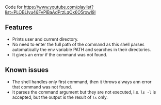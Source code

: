 Code for https://www.youtube.com/playlist?list=PLOBLIyu46FvPlBaAdPrzLqOx6O5rowI9I

## Features
* Prints user and current directory.
* No need to enter the full path of the command as this shell parses automatically the env variable PATH and searches in their directories.
* It gives an error if the command was not found.

## Known issues
* The shell handles only first command, then it throws always ann error that command was not found.
* It parses the command argument but they are not executed, i.e. `ls -l` is accepted, but the output is the result of `ls` only.
